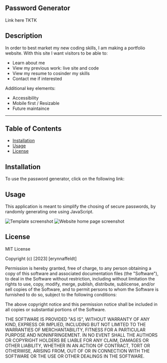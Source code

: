 ## Password Generator
Link here TKTK

## Description

In order to best market my new coding skills, I am making a portfolio website.
With this site I want visitors to be able to:
- Learn about me
- View my previous work: live site and code
- View my resume to cosinder my skills
- Contact me if interested

Additional key elements:
- Accessibility
- Mobile first / Resizable
- Future maintaince

---


## Table of Contents 

- [Installation](#installation)
- [Usage](#usage)
- [License](#license)

## Installation

To use the password generator, click on the following link: 

## Usage

This application is meant to simplify the chosing of secure passwords, by randomly generating one using JavaScript.

![Template screenshot](./assets/images/portfolio-example-1.png)
![Website home page screenshot](./assets/images/portfolio-example-2.png)

## License

MIT License

Copyright (c) [2023] [erynnaffeldt]

Permission is hereby granted, free of charge, to any person obtaining a copy
of this software and associated documentation files (the "Software"), to deal
in the Software without restriction, including without limitation the rights
to use, copy, modify, merge, publish, distribute, sublicense, and/or sell
copies of the Software, and to permit persons to whom the Software is
furnished to do so, subject to the following conditions:

The above copyright notice and this permission notice shall be included in all
copies or substantial portions of the Software.

THE SOFTWARE IS PROVIDED "AS IS", WITHOUT WARRANTY OF ANY KIND, EXPRESS OR
IMPLIED, INCLUDING BUT NOT LIMITED TO THE WARRANTIES OF MERCHANTABILITY,
FITNESS FOR A PARTICULAR PURPOSE AND NONINFRINGEMENT. IN NO EVENT SHALL THE
AUTHORS OR COPYRIGHT HOLDERS BE LIABLE FOR ANY CLAIM, DAMAGES OR OTHER
LIABILITY, WHETHER IN AN ACTION OF CONTRACT, TORT OR OTHERWISE, ARISING FROM,
OUT OF OR IN CONNECTION WITH THE SOFTWARE OR THE USE OR OTHER DEALINGS IN THE
SOFTWARE.